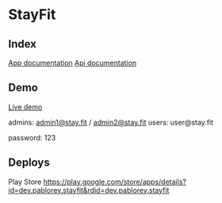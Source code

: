 # StayFit

## Index

[App documentation](stayfit-app/README.md)
[Api documentation](stayfit-api/README.md)

## Demo

[Live demo](http://stayfit.surge.sh)

admins: admin1@stay.fit    / admin2@stay.fit
users: user<number>@stay.fit 

password: 123

## Deploys
Play Store https://play.google.com/store/apps/details?id=dev.pablorey.stayfit&rdid=dev.pablorey.stayfit